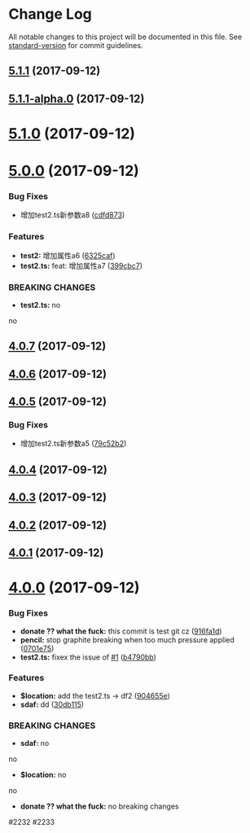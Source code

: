 # Change Log

All notable changes to this project will be documented in this file. See [standard-version](https://github.com/conventional-changelog/standard-version) for commit guidelines.

<a name="5.1.1"></a>
## [5.1.1](https://github.com/vm-component/vm-add/compare/v5.1.1-alpha.0...v5.1.1) (2017-09-12)



<a name="5.1.1-alpha.0"></a>
## [5.1.1-alpha.0](https://github.com/vm-component/vm-add/compare/v5.1.0...v5.1.1-alpha.0) (2017-09-12)



<a name="5.1.0"></a>
# [5.1.0](https://github.com/vm-component/vm-add/compare/v5.0.0...v5.1.0) (2017-09-12)



<a name="5.0.0"></a>
# [5.0.0](https://github.com/vm-component/vm-add/compare/v4.0.7...v5.0.0) (2017-09-12)


### Bug Fixes

* 增加test2.ts新参数a8 ([cdfd873](https://github.com/vm-component/vm-add/commit/cdfd873))


### Features

* **test2:** 增加属性a6 ([6325caf](https://github.com/vm-component/vm-add/commit/6325caf))
* **test2.ts:** feat: 增加属性a7 ([399cbc7](https://github.com/vm-component/vm-add/commit/399cbc7))


### BREAKING CHANGES

* **test2.ts:** no

no



<a name="4.0.7"></a>
## [4.0.7](https://github.com/vm-component/vm-add/compare/v4.0.6...v4.0.7) (2017-09-12)



<a name="4.0.6"></a>
## [4.0.6](https://github.com/vm-component/vm-add/compare/v4.0.5...v4.0.6) (2017-09-12)



<a name="4.0.5"></a>
## [4.0.5](https://github.com/vm-component/vm-add/compare/v4.0.4...v4.0.5) (2017-09-12)


### Bug Fixes

* 增加test2.ts新参数a5 ([79c52b2](https://github.com/vm-component/vm-add/commit/79c52b2))



<a name="4.0.4"></a>
## [4.0.4](https://github.com/vm-component/vm-add/compare/v4.0.3...v4.0.4) (2017-09-12)



<a name="4.0.3"></a>
## [4.0.3](https://github.com/vm-component/vm-add/compare/v4.0.2...v4.0.3) (2017-09-12)



<a name="4.0.2"></a>
## [4.0.2](https://github.com/vm-component/vm-add/compare/v4.0.1...v4.0.2) (2017-09-12)



<a name="4.0.1"></a>
## [4.0.1](https://github.com/vm-component/vm-add/compare/v4.0.0...v4.0.1) (2017-09-12)



<a name="4.0.0"></a>
# [4.0.0](https://github.com/vm-component/vm-add/compare/v3.1.1...v4.0.0) (2017-09-12)


### Bug Fixes

* **donate ?? what the fuck:** this commit is test git cz ([916fa1d](https://github.com/vm-component/vm-add/commit/916fa1d))
* **pencil:** stop graphite breaking when too much pressure applied ([0701e75](https://github.com/vm-component/vm-add/commit/0701e75))
* **test2.ts:** fixex the issue of [#1](https://github.com/vm-component/vm-add/issues/1) ([b4790bb](https://github.com/vm-component/vm-add/commit/b4790bb))


### Features

* **$location:** add the test2.ts -> df2 ([904655e](https://github.com/vm-component/vm-add/commit/904655e))
* **sdaf:** dd ([30db115](https://github.com/vm-component/vm-add/commit/30db115))


### BREAKING CHANGES

* **sdaf:** no

no
* **$location:** no

no
* **donate ?? what the fuck:** no breaking changes

#2232 #2233
